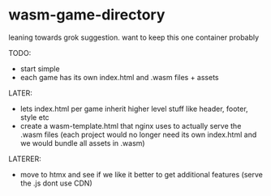 # wasm-game-directory
 
leaning towards grok suggestion. want to keep this one container probably

TODO:
- start simple
- each game has its own index.html and .wasm files + assets

LATER:
- lets index.html per game inherit higher level stuff like header, footer, style etc
- create a wasm-template.html that nginx uses to actually serve the .wasm files (each project would no longer need its own index.html and we would bundle all assets in .wasm)

LATERER:
- move to htmx and see if we like it better to get additional features (serve the .js dont use CDN)